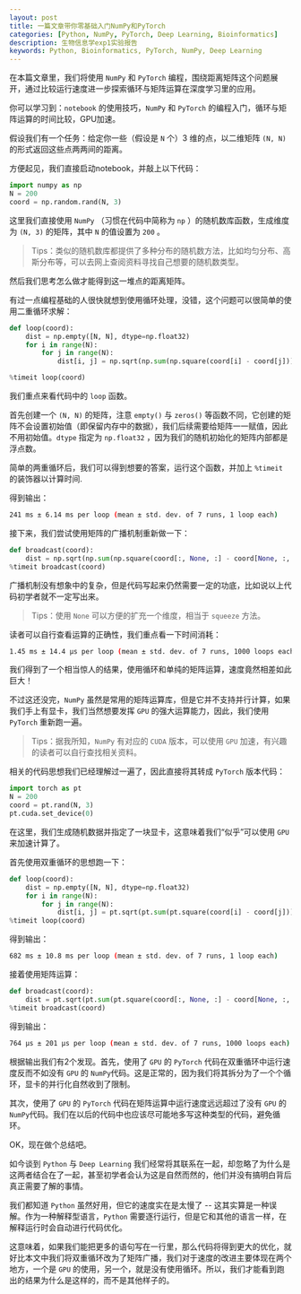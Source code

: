 ```yaml
---
layout: post
title: 一篇文章带你零基础入门NumPy和PyTorch
categories: [Python, NumPy, PyTorch, Deep Learning, Bioinformatics]
description: 生物信息学exp1实验报告
keywords: Python, Bioinformatics, PyTorch, NumPy, Deep Learning
---
```


在本篇文章里，我们将使用 `NumPy` 和 `PyTorch` 编程，围绕距离矩阵这个问题展开，通过比较运行速度进一步探索循环与矩阵运算在深度学习里的应用。

你可以学习到：`notebook` 的使用技巧，`NumPy` 和 `PyTorch` 的编程入门，循环与矩阵运算的时间比较，GPU加速。
<!-- ======= -->

假设我们有一个任务：给定你一些（假设是 `N` 个）3 维的点，以二维矩阵 `(N, N)` 的形式返回这些点两两间的距离。

方便起见，我们直接启动notebook，并敲上以下代码：

```python
import numpy as np
N = 200
coord = np.random.rand(N, 3)
```

这里我们直接使用 `NumPy` （习惯在代码中简称为 `np` ）的随机数库函数，生成维度为 `(N, 3)` 的矩阵，其中 `N` 的值设置为 `200` 。

> Tips：类似的随机数库都提供了多种分布的随机数方法，比如均匀分布、高斯分布等，可以去网上查阅资料寻找自己想要的随机数类型。

然后我们思考怎么做才能得到这一堆点的距离矩阵。

有过一点编程基础的人很快就想到使用循环处理，没错，这个问题可以很简单的使用二重循环求解：

```python
def loop(coord):
    dist = np.empty([N, N], dtype=np.float32)
    for i in range(N):
        for j in range(N):
            dist[i, j] = np.sqrt(np.sum(np.square(coord[i] - coord[j])))

%timeit loop(coord)
```

我们重点来看代码中的 `loop` 函数。

首先创建一个 `(N, N)` 的矩阵，注意 `empty()` 与 `zeros()` 等函数不同，它创建的矩阵不会设置初始值（即保留内存中的数据），我们后续需要给矩阵一一赋值，因此不用初始值。`dtype` 指定为 `np.float32` ，因为我们的随机初始化的矩阵内部都是浮点数。

简单的两重循环后，我们可以得到想要的答案，运行这个函数，并加上 `%timeit` 的装饰器以计算时间.

得到输出：

```bash
241 ms ± 6.14 ms per loop (mean ± std. dev. of 7 runs, 1 loop each)
```

接下来，我们尝试使用矩阵的广播机制重新做一下：

```python
def broadcast(coord):
    dist = np.sqrt(np.sum(np.square(coord[:, None, :] - coord[None, :, :]), axis=-1))
%timeit broadcast(coord)
```

广播机制没有想象中的复杂，但是代码写起来仍然需要一定的功底，比如说以上代码初学者就不一定写出来。

> Tips：使用 `None` 可以方便的扩充一个维度，相当于 `squeeze` 方法。

读者可以自行查看运算的正确性，我们重点看一下时间消耗：
```bash
1.45 ms ± 14.4 μs per loop (mean ± std. dev. of 7 runs, 1000 loops each)
```

我们得到了一个相当惊人的结果，使用循环和单纯的矩阵运算，速度竟然相差如此巨大！

不过这还没完，`NumPy` 虽然是常用的矩阵运算库，但是它并不支持并行计算，如果我们手上有显卡，我们当然想要发挥 `GPU` 的强大运算能力，因此，我们使用 `PyTorch` 重新跑一遍。

> Tips：据我所知，`NumPy` 有对应的 `CUDA` 版本，可以使用 `GPU` 加速，有兴趣的读者可以自行查找相关资料。

相关的代码思想我们已经理解过一遍了，因此直接将其转成 `PyTorch` 版本代码：

```python
import torch as pt
N = 200
coord = pt.rand(N, 3)
pt.cuda.set_device(0)
```

在这里，我们生成随机数据并指定了一块显卡，这意味着我们“似乎”可以使用 `GPU` 来加速计算了。

首先使用双重循环的思想跑一下：

```python
def loop(coord):
    dist = np.empty([N, N], dtype=np.float32)
    for i in range(N):
        for j in range(N):
            dist[i, j] = pt.sqrt(pt.sum(pt.square(coord[i] - coord[j])))
%timeit loop(coord)
```

得到输出：

```bash
682 ms ± 10.8 ms per loop (mean ± std. dev. of 7 runs, 1 loop each)
```

接着使用矩阵运算：

```python
def broadcast(coord):
    dist = pt.sqrt(pt.sum(pt.square(coord[:, None, :] - coord[None, :, :]), dim=-1))
%timeit broadcast(coord)
```

得到输出：
```bash
764 μs ± 201 μs per loop (mean ± std. dev. of 7 runs, 1000 loops each)
```

根据输出我们有2个发现。首先，使用了 `GPU` 的 `PyTorch` 代码在双重循环中运行速度反而不如没有 `GPU` 的 `NumPy`代码。这是正常的，因为我们将其拆分为了一个个循环，显卡的并行化自然收到了限制。

其次，使用了 `GPU` 的 `PyTorch` 代码在矩阵运算中运行速度远远超过了没有 `GPU` 的 `NumPy`代码。我们在以后的代码中也应该尽可能地多写这种类型的代码，避免循环。

OK，现在做个总结吧。

如今谈到 `Python` 与 `Deep Learning` 我们经常将其联系在一起，却忽略了为什么是这两者结合在了一起，甚至初学者会认为这是自然而然的，他们并没有搞明白背后真正需要了解的事情。

我们都知道 `Python` 虽然好用，但它的速度实在是太慢了 -- 这其实算是一种误解。作为一种解释型语言，`Python` 需要逐行运行，但是它和其他的语言一样，在解释运行时会自动进行代码优化。

这意味着，如果我们能把更多的语句写在一行里，那么代码将得到更大的优化，就好比本文中我们将双重循环改为了矩阵广播，我们对于速度的改进主要体现在两个地方，一个是 `GPU` 的使用，另一个，就是没有使用循环。所以，我们才能看到跑出的结果为什么是这样的，而不是其他样子的。

